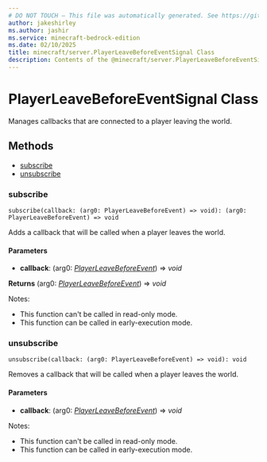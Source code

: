 ```yaml
---
# DO NOT TOUCH — This file was automatically generated. See https://github.com/mojang/minecraftapidocsgenerator to modify descriptions, examples, etc.
author: jakeshirley
ms.author: jashir
ms.service: minecraft-bedrock-edition
ms.date: 02/10/2025
title: minecraft/server.PlayerLeaveBeforeEventSignal Class
description: Contents of the @minecraft/server.PlayerLeaveBeforeEventSignal class.
---
```

# PlayerLeaveBeforeEventSignal Class

Manages callbacks that are connected to a player leaving the world.

## Methods
- [subscribe](#subscribe)
- [unsubscribe](#unsubscribe)

### **subscribe**
`
subscribe(callback: (arg0: PlayerLeaveBeforeEvent) => void): (arg0: PlayerLeaveBeforeEvent) => void
`

Adds a callback that will be called when a player leaves the world.

#### **Parameters**
- **callback**: (arg0: [*PlayerLeaveBeforeEvent*](PlayerLeaveBeforeEvent.md)) => *void*

**Returns** (arg0: [*PlayerLeaveBeforeEvent*](PlayerLeaveBeforeEvent.md)) => *void*
  
Notes:
- This function can't be called in read-only mode.
- This function can be called in early-execution mode.

### **unsubscribe**
`
unsubscribe(callback: (arg0: PlayerLeaveBeforeEvent) => void): void
`

Removes a callback that will be called when a player leaves the world.

#### **Parameters**
- **callback**: (arg0: [*PlayerLeaveBeforeEvent*](PlayerLeaveBeforeEvent.md)) => *void*
  
Notes:
- This function can't be called in read-only mode.
- This function can be called in early-execution mode.
